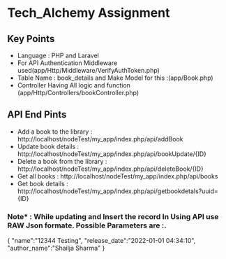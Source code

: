 # Tech_Alchemy Assignment 
<html>
    <body>
      <h2> Key Points </h2>
      <div>
      <ul>
    <li>Language : PHP and Laravel</li>
    <li> For API Authentication Middleware used(app/Http/Middleware/VerifyAuthToken.php)  </li>
    <li> Table Name : book_details and Make Model for this :(app/Book.php) </li>
    <li> Controller Having All logic and function (app/Http/Controllers/bookController.php) </li>
  </ul>      
      </div>
  <div>
<h2>API End Pints</h2>
  <ul>
    <li>Add a book to the library : http://localhost/nodeTest/my_app/index.php/api/addBook</li>
    <li> Update book details : http://localhost/nodeTest/my_app/index.php/api/bookUpdate/{ID}</li>
    <li> Delete a book from the library : http://localhost/nodeTest/my_app/index.php/api/deleteBook/{ID}</li>
    <li> Get all books : http://localhost/nodeTest/my_app/index.php/api/books</li>
    <li> Get book details : http://localhost/nodeTest/my_app/index.php/api/getbookdetals?uuid={ID}</li>
  </ul>
</div>

<h3 class="text-danger">
Note* : While updating and Insert the record In Using API use RAW Json formate. Possible Parameters are :.
</h3>
<p>
{
"name":"12344 Testing",
"release_date":"2022-01-01 04:34:10",
"author_name":"Shailja Sharma"
}
</p>
  </body>
</html>
